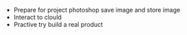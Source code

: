 <ul>
<li> Prepare for project photoshop save image and store image </li>
<li> Interact to clould</li>
<li> Practive try build a real product </li>
</ul>
